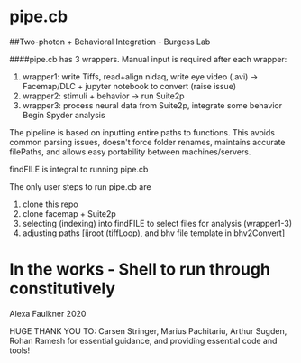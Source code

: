 # pipe.cb
##Two-photon + Behavioral Integration - Burgess Lab

####pipe.cb has 3 wrappers. Manual input is required after each wrapper:
1. wrapper1: write Tiffs, read+align nidaq, write eye video (.avi) -> Facemap/DLC + jupyter notebook to convert (raise issue)
2. wrapper2: stimuli + behavior -> run Suite2p
3. wrapper3: process neural data from Suite2p, integrate some behavior
Begin Spyder analysis


The pipeline is based on inputting entire paths to functions. 
This avoids common parsing issues, doesn't force folder renames, maintains accurate filePaths, and allows easy portability between machines/servers.

findFILE is integral to running pipe.cb

The only user steps to run pipe.cb are 
1. clone this repo
2. clone facemap + Suite2p
3. selecting (indexing) into findFILE to select files for analysis (wrapper1-3) 
4. adjusting paths [ijroot (tiffLoop), and bhv file template in bhv2Convert]


# In the works - Shell to run through constitutively 

 Alexa Faulkner 2020

HUGE THANK YOU TO:
Carsen Stringer, Marius Pachitariu, Arthur Sugden, Rohan Ramesh for essential guidance, and providing essential code and tools!
